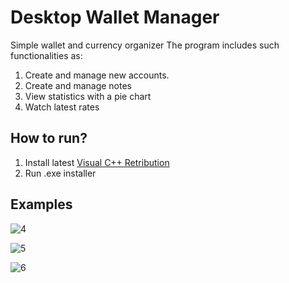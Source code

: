 # Desktop Wallet Manager
Simple wallet and currency organizer
The program includes such functionalities as:
1. Create and manage new accounts.
2. Create and manage notes
3. View statistics with a pie chart
4. Watch latest rates

## How to run?
1. Install latest [Visual C++ Retribution](https://learn.microsoft.com/ru-ru/cpp/windows/latest-supported-vc-redist?view=msvc-170)
2. Run .exe installer

## Examples

![4](https://github.com/user-attachments/assets/3a5183e2-0eba-4f32-8d5f-e5c9d1e7be8e)

![5](https://github.com/user-attachments/assets/1d088952-de8d-4c60-9569-a961916e0883)

![6](https://github.com/user-attachments/assets/a86dcba7-d4aa-4bc0-874d-68558d7e1db1)
